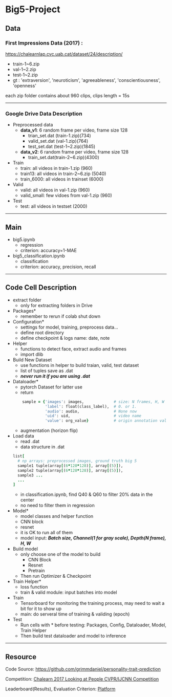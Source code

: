 # Big5-Project

## Data
### First Impressions Data (2017) :

https://chalearnlap.cvc.uab.cat/dataset/24/description/

* train-1~6.zip
* val-1~2.zip
* test-1~2.zip
* gt : 'extraversion', 'neuroticism', 'agreeableness', 'conscientiousness', 'openness'

each zip folder contains about 960 clips, clips length = 15s

---
### Google Drive Data Description

* Preprocessed data
  * **data_v1**: 6 random frame per video, frame size 128
    * trian_set.dat (train-1.zip)(734)
    * valid_set.dat (val-1.zip)(764)
    * test_set.dat (test-1~2.zip)(1845)
  * **data_v2**: 6 random frame per video, frame size 128
    * train_set.dat(train-2~6.zip)(4300)
* Train
  * train: all videos in train-1.zip (960)
  * train13: all videos in train-2~6.zip (5040)
  * train_6000: all videos in trainset (6000)
* Valid
  * valid: all videos in val-1.zip (960)
  * valid_small: few vidoes from val-1.zip (960)
* Test
  * test: all videos in testset (2000)
  
---
## Main
* big5.ipynb
  * regression
  * criterion: accuracy=1-MAE
* big5_classification.ipynb
  * classification
  * criterion: accuracy, precision, recall
---
## Code Cell Description

* extract folder
  * only for extracting folders in Drive
* Packages*
  * remember to rerun if colab shut down
* Configuration*
  * settings for model, training, preprocess data...
  * define root directory
  * define checkpoint & logs name: date, note
* Helper
  * functions to detect face, extract audio and frames
  * import dlib
* Build New Dataset
  * use functions in helper to build traian, valid, test dataset
  * list of tuples save as .dat
  * ***never run it if you are using .dat***
* Dataloader*
  * pytorch Dataset for latter use
  * return 
  ```ruby
      sample = {'images': images,             # size: N frames, H, W
                'label': float(class_label),  # 0. or 1.
                'audio': audio,               # None now
                'uid': uid,                   # video name
                'value': org_value}           # origin annotation value 
  ```
  * augmentation (horizon flip)
* Load data
  * read .dat 
  * data structure in .dat
  ``` ruby
  list[
    # np arrays: preprocessed images, ground truth big 5
    sample1 tuple(array[(6*128*128)], array[(5)]),
    sample2 tuple(array[(6*128*128)], array[(5)]),
    sample3 ...
    ...
  ]  
  ```
  * in classification.ipynb, find Q40 & Q60 to filter 20% data in the center
  * no need to filter them in regression
* Model*
  * model classes and helper function
  * CNN block
  * resnet 
  * it is OK to run all of them
  * model input: ***Batch size, Channel(1 for gray scale), Depth(N frame), H, W***
* Build model
  * only choose one of the model to build
    * CNN Block
    * Resnet
    * Pretrain
  * Then run Optimizer & Checkpoint 
* Train Helper*
  * loss function 
  * train & valid module: input batches into model
* Train
  * Tensorboard for monitoring the training process, may need to wait a bit for it to show up
  * main: do serveral time of training & validing (epoch)
* Test
  * Run cells with * before testing: Packages, Config, Dataloader, Model, Train Helper 
  * Then build test dataloader and model to inference

---

## Resource
Code Source: https://github.com/grimmdaniel/personality-trait-prediction

Competition: [Chalearn 2017 Looking at People CVPR/IJCNN Competition](https://chalearnlap.cvc.uab.cat/challenge/23/description/)

Leaderboard(Results), Evaluation Criterion: [Platform](https://competitions.codalab.org/competitions/15975#learn_the_details-evaluation)
